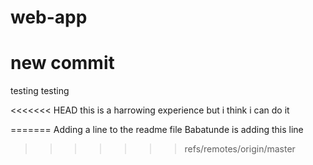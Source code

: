 # web-app
# new commit
testing testing

<<<<<<< HEAD
this is a harrowing 
experience but i think i can do it 

=======
Adding a line to the readme file
Babatunde is adding this line
>>>>>>> refs/remotes/origin/master
